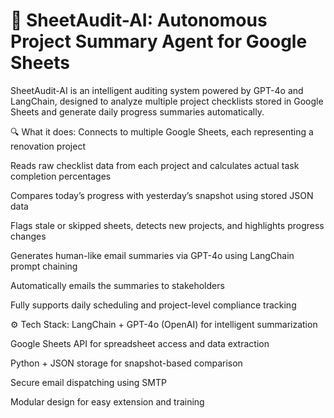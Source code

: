 # 🧠 SheetAudit-AI: Autonomous Project Summary Agent for Google Sheets
SheetAudit-AI is an intelligent auditing system powered by GPT-4o and LangChain, designed to analyze multiple project checklists stored in Google Sheets and generate daily progress summaries automatically.

🔍 What it does:
Connects to multiple Google Sheets, each representing a renovation project

Reads raw checklist data from each project and calculates actual task completion percentages

Compares today’s progress with yesterday’s snapshot using stored JSON data

Flags stale or skipped sheets, detects new projects, and highlights progress changes

Generates human-like email summaries via GPT-4o using LangChain prompt chaining

Automatically emails the summaries to stakeholders

Fully supports daily scheduling and project-level compliance tracking

⚙️ Tech Stack:
LangChain + GPT-4o (OpenAI) for intelligent summarization

Google Sheets API for spreadsheet access and data extraction

Python + JSON storage for snapshot-based comparison

Secure email dispatching using SMTP

Modular design for easy extension and training
